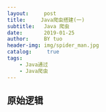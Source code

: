 ```yaml
---
layout:     post
title:     Java爬虫搭建(一)
subtitle:   Java 爬虫
date:       2019-01-25
author:     BY tuo
header-img: img/spider_man.jpg
catalog: 	 true
tags:
    - Java通过
    - Java爬虫
---
```


## 原始逻辑




